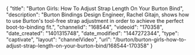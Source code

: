 {
    "title": "Burton Girls: How To Adjust Strap Length On Your Burton Bind",
    "description": "Burton Bindings Design Engineer, Rachel Gitajn, shows how to use Burton's tool-free strap adjustment in order to achieve the perfect boot-to-binding fit.",
    "channelid": "168544",
    "videoid": "170358",
    "date_created": "1401315748",
    "date_modified": "1447272344",
    "type": "captivate",
    "layout": "channelVideo",
    "url": "\/burton\/burton-girls-how-to-adjust-strap-length-on-your-burton-bind\/168544-170358"
}